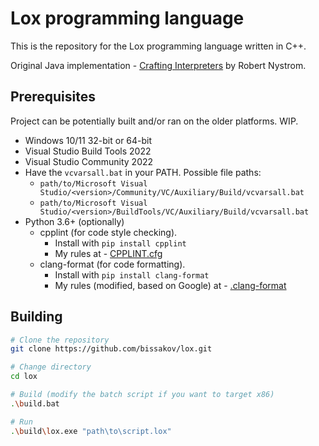 # Lox programming language

This is the repository for the Lox programming language written in C++.

Original Java implementation - [Crafting Interpreters](http://www.craftinginterpreters.com/) by Robert Nystrom.

## Prerequisites

Project can be potentially built and/or ran on the older platforms. WIP.

- Windows 10/11 32-bit or 64-bit
- Visual Studio Build Tools 2022
- Visual Studio Community 2022
- Have the `vcvarsall.bat` in your PATH. Possible file paths:
  - `path/to/Microsoft Visual Studio/<version>/Community/VC/Auxiliary/Build/vcvarsall.bat`
  - `path/to/Microsoft Visual Studio/<version>/BuildTools/VC/Auxiliary/Build/vcvarsall.bat`
- Python 3.6+ (optionally)
    - cpplint (for code style checking).
      - Install with `pip install cpplint`
      - My rules at - [CPPLINT.cfg](https://github.com/bissakov/lox/blob/main/CPPLINT.cfg)
    - clang-format (for code formatting).
      - Install with `pip install clang-format`
      - My rules (modified, based on Google) at - [.clang-format](https://github.com/bissakov/lox/blob/main/.clang-format)

## Building
```bash
# Clone the repository
git clone https://github.com/bissakov/lox.git

# Change directory
cd lox

# Build (modify the batch script if you want to target x86)
.\build.bat

# Run
.\build\lox.exe "path\to\script.lox"
```
